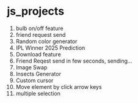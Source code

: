 # js_projects

1. bulb on/off feature
2. friend request send
3. Random color generator
4. IPL Winner 2025 Prediction
5. Download feature
6. Friend Reqest send in few seconds, sending...
7. Image Swap
8. Insects Generator
9. Custom cursor
10. Move element by click arrow keys
11. multiple selection